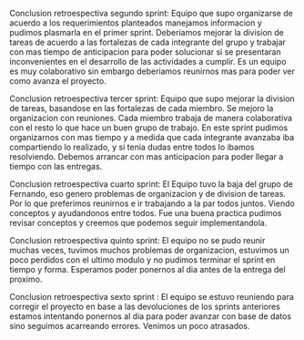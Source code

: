 Conclusion retroespectiva segundo sprint: Equipo que supo organizarse de acuerdo a los requerimientos planteados manejamos informacion y pudimos plasmarla en el primer sprint. Deberiamos mejorar la division de tareas de acuerdo a las fortalezas de cada integrante del grupo y trabajar con mas tiempo de anticipacion para poder solucionar si se presentaran inconvenientes en el desarrollo de las actividades a cumplir. Es un equipo es muy colaborativo sin embargo deberiamos reunirnos mas para poder ver como avanza el proyecto. 

Conclusion retroespectiva tercer sprint: Equipo que supo mejorar la division de tareas, basandose en las fortalezas de cada miembro. Se mejoro la organizacion con reuniones. Cada miembro trabaja de manera colaborativa con el resto lo que hace un buen grupo de trabajo. En este sprint pudimos organizarnos con mas tiempo y a medida que cada integrante avanzaba iba compartiendo lo realizado, y si tenia dudas entre todos lo ibamos resolviendo. Debemos arrancar con mas anticipacion para poder llegar a tiempo con las entregas.

Conclusion retroespectiva cuarto sprint: El Equipo tuvo la baja del grupo de Fernando, eso genero problemas de organizacion y de division de tareas. Por lo que preferimos reunirnos e ir trabajando a la par todos juntos. Viendo conceptos y ayudandonos entre todos. Fue una buena practica pudimos revisar conceptos y creemos que podemos seguir implementandola.

Conclusion retroespectiva quinto sprint: El equipo no se pudo reunir muchas veces, tuvimos muchos problemas de organizacion, estuvimos un poco perdidos con el ultimo modulo y no pudimos terminar el sprint en tiempo y forma. Esperamos poder ponernos al dia antes de la entrega del proximo. 

Conclusion retroespectiva sexto sprint : El equipo se estuvo reuniendo para corregir el proyecto en base a las devoluciones de los sprints anteriores estamos intentando ponernos al dia para poder avanzar con base de datos sino seguimos acarreando errores. Venimos un poco atrasados. 


